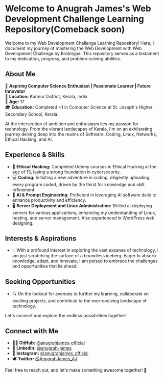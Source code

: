 # Welcome to Anugrah James's Web Development Challenge Learning Repository(Comeback soon)

Welcome to my Web Development Challenge Learning Repository! Here, I document my journey of mastering the Web Development with Web Development Challenge by Brototype. This repository serves as a testament to my dedication, progress, and problem-solving abilities.

## About Me

🌟 **Aspiring Computer Science Enthusiast | Passionate Learner | Future Innovator**  
📍 **Location:** Kannur District, Kerala, India  
👦 **Age:** 17  
🎓 **Education:** Completed +1 in Computer Science at St. Joseph's Higher Secondary School, Kerala.

At the intersection of ambition and enthusiasm lies my passion for technology. From the vibrant landscapes of Kerala, I'm on an exhilarating journey delving deep into the realms of Software, Coding, Linux, Networks, Ethical Hacking, and AI.

## Experience & Skills

- 🚀 **Ethical Hacking:** Completed Udemy courses in Ethical Hacking at the age of 13, laying a strong foundation in cybersecurity.
- 💻 **Coding:** Initiating a new adventure in coding, diligently uploading every program coded, driven by the thirst for knowledge and skill refinement.
- 🤖 **AI & Prompt Engineering:** Proficient in leveraging AI software daily to enhance productivity and efficiency.
- 🖥️ **Server Deployment and Linux Administration:** Skilled at deploying servers for various applications, enhancing my understanding of Linux, hosting, and server management. Also experienced in WordPress web designing.

## Interests & Aspirations

- 💡 With a profound interest in exploring the vast expanse of technology, I am just scratching the surface of a boundless iceberg. Eager to absorb knowledge, adapt, and innovate, I am poised to embrace the challenges and opportunities that lie ahead.

## Seeking Opportunities

- 🔍 On the lookout for avenues to further my learning, collaborate on exciting projects, and contribute to the ever-evolving landscape of technology.

Let's connect and explore the endless possibilities together!

## Connect with Me

- 👨‍💻 **GitHub:** [@anugrahjames-official](https://github.com/anugrahjames-official)
- 🔗 **LinkedIn:** [@anugrah-james](https://www.linkedin.com/in/anugrah-james)
- 📸 **Instagram:** [@anugrahjames_official](https://www.instagram.com/anugrahjames_official)
- 🕊️ **Twitter:** [@AnugrahJames_AJ](https://twitter.com/AnugrahJames_AJ)

Feel free to reach out, and let's make something awesome together! 🚀
